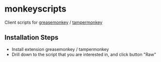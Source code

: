# monkeyscripts
Client scripts for [greasemonkey](http://www.greasespot.net/) / [tampermonkey](http://tampermonkey.net/)

## Installation Steps

* Install extension greasemonkey / tampermonkey
* Drill down to the script that you are interested in, and click button "Raw"